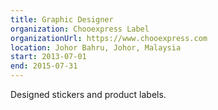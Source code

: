 ```yaml
---
title: Graphic Designer
organization: Chooexpress Label
organizationUrl: https://www.chooexpress.com
location: Johor Bahru, Johor, Malaysia
start: 2013-07-01
end: 2015-07-31
---
```


Designed stickers and product labels.
